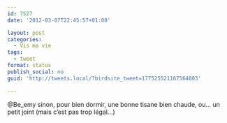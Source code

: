 ```yaml
---
id: 7527
date: '2012-03-07T22:45:57+01:00'

layout: post
categories:
  - Vis ma vie
tags:
  - tweet
format: status
publish_social: no
guid: 'http://tweets.local/?birdsite_tweet=177525521167564803'

---
```


@Be\_emy sinon, pour bien dormir, une bonne tisane bien chaude, ou… un petit joint (mais c’est pas trop légal…)